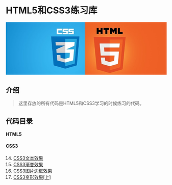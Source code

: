 # HTML5和CSS3练习库
![HTML5](https://raw.githubusercontent.com/peigangweiforever/web/master/images/html5css3_xg.jpg)
## 介绍
> 这里存放的所有代码是HTML5和CSS3学习的时候练习的代码。
## 代码目录
#### HTML5

#### CSS3
14. [CSS3文本效果](https://github.com/peigangweiforever/web/tree/master/CSS/14)
15. [CSS3渐变效果](https://github.com/peigangweiforever/web/tree/master/CSS/15)
16. [CSS3图片边框效果](https://github.com/peigangweiforever/web/tree/master/CSS/16)
17. [CSS3变形效果[上]](https://github.com/peigangweiforever/web/tree/master/CSS/17)
